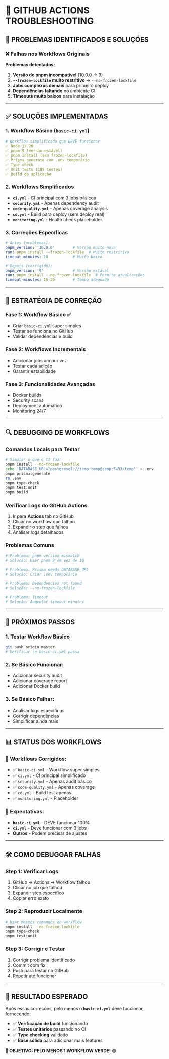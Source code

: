 # 🔧 **GITHUB ACTIONS TROUBLESHOOTING**

## 🚨 **PROBLEMAS IDENTIFICADOS E SOLUÇÕES**

### **❌ Falhas nos Workflows Originais**

**Problemas detectados:**
1. **Versão do pnpm incompatível** (10.0.0 → 9)
2. **`--frozen-lockfile` muito restritivo** → `--no-frozen-lockfile`
3. **Jobs complexos demais** para primeiro deploy
4. **Dependências faltando** no ambiente CI
5. **Timeouts muito baixos** para instalação

---

## ✅ **SOLUÇÕES IMPLEMENTADAS**

### **1. Workflow Básico (`basic-ci.yml`)**
```yaml
# Workflow simplificado que DEVE funcionar
✅ Node.js 20
✅ pnpm 9 (versão estável)
✅ pnpm install (sem frozen-lockfile)
✅ Prisma generate com .env temporário
✅ Type check
✅ Unit tests (189 testes)
✅ Build da aplicação
```

### **2. Workflows Simplificados**
- **`ci.yml`** - CI principal com 3 jobs básicos
- **`security.yml`** - Apenas dependency audit
- **`code-quality.yml`** - Apenas coverage analysis
- **`cd.yml`** - Build para deploy (sem deploy real)
- **`monitoring.yml`** - Health check placeholder

### **3. Correções Específicas**
```yaml
# Antes (problemas):
pnpm_version: '10.0.0'        # Versão muito nova
run: pnpm install --frozen-lockfile  # Muito restritivo
timeout-minutes: 10           # Muito baixo

# Depois (corrigido):
pnpm_version: '9'             # Versão estável
run: pnpm install --no-frozen-lockfile  # Permite atualizações
timeout-minutes: 15-20        # Tempo adequado
```

---

## 🎯 **ESTRATÉGIA DE CORREÇÃO**

### **Fase 1: Workflow Básico ✅**
- Criar `basic-ci.yml` super simples
- Testar se funciona no GitHub
- Validar dependências e build

### **Fase 2: Workflows Incrementais**
- Adicionar jobs um por vez
- Testar cada adição
- Garantir estabilidade

### **Fase 3: Funcionalidades Avançadas**
- Docker builds
- Security scans
- Deployment automático
- Monitoring 24/7

---

## 🔍 **DEBUGGING DE WORKFLOWS**

### **Comandos Locais para Testar**
```bash
# Simular o que o CI faz:
pnpm install --no-frozen-lockfile
echo 'DATABASE_URL="postgresql://temp:temp@temp:5432/temp"' > .env
pnpm prisma:generate
rm .env
pnpm type-check
pnpm test:unit
pnpm build
```

### **Verificar Logs do GitHub Actions**
1. Ir para **Actions** tab no GitHub
2. Clicar no workflow que falhou
3. Expandir o step que falhou
4. Analisar logs detalhados

### **Problemas Comuns**
```bash
# Problema: pnpm version mismatch
# Solução: Usar pnpm 9 em vez de 10

# Problema: Prisma needs DATABASE_URL
# Solução: Criar .env temporário

# Problema: Dependencies not found
# Solução: --no-frozen-lockfile

# Problema: Timeout
# Solução: Aumentar timeout-minutes
```

---

## 🚀 **PRÓXIMOS PASSOS**

### **1. Testar Workflow Básico**
```bash
git push origin master
# Verificar se basic-ci.yml passa
```

### **2. Se Básico Funcionar:**
- Adicionar security audit
- Adicionar coverage report
- Adicionar Docker build

### **3. Se Básico Falhar:**
- Analisar logs específicos
- Corrigir dependências
- Simplificar ainda mais

---

## 📊 **STATUS DOS WORKFLOWS**

### **🔧 Workflows Corrigidos:**
- ✅ `basic-ci.yml` - Workflow super simples
- ✅ `ci.yml` - CI principal simplificado
- ✅ `security.yml` - Apenas audit básico
- ✅ `code-quality.yml` - Apenas coverage
- ✅ `cd.yml` - Build test apenas
- ✅ `monitoring.yml` - Placeholder

### **🎯 Expectativas:**
- **`basic-ci.yml`** - DEVE funcionar 100%
- **`ci.yml`** - Deve funcionar com 3 jobs
- **Outros** - Podem precisar de ajustes

---

## 🛠️ **COMO DEBUGGAR FALHAS**

### **Step 1: Verificar Logs**
1. GitHub → Actions → Workflow falhou
2. Clicar no job que falhou
3. Expandir step específico
4. Copiar erro exato

### **Step 2: Reproduzir Localmente**
```bash
# Usar mesmos comandos do workflow
pnpm install --no-frozen-lockfile
pnpm type-check
pnpm test:unit
```

### **Step 3: Corrigir e Testar**
1. Corrigir problema identificado
2. Commit com fix
3. Push para testar no GitHub
4. Repetir até funcionar

---

## 🎉 **RESULTADO ESPERADO**

Após essas correções, pelo menos o **`basic-ci.yml`** deve funcionar, fornecendo:

- ✅ **Verificação de build** funcionando
- ✅ **Testes unitários** passando no CI
- ✅ **Type checking** validado
- ✅ **Base sólida** para adicionar mais features

**🎯 OBJETIVO: PELO MENOS 1 WORKFLOW VERDE!** 🟢
